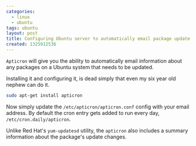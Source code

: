 ```yaml
---
categories:
  - linux
  - ubuntu
tags: ubuntu
layout: post
title: Configuring Ubuntu server to automatically email package update notices
created: 1325912536
---
```


`Apticron` will give you the ability to automatically email information about any packages on a Ubuntu system that needs to be updated.

Installing it and configuring it, is dead simply that even my six year old nephew can do it.

```bash
sudo apt-get install apticron
```

Now simply update the `/etc/apticron/apticron.conf` config with your email address. By default the cron entry gets added to run every day, `/etc/cron.daily/apticron`.

Unlike Red Hat's `yum-updatesd` utility, the `apticron` also includes a summary information about the package's update changes.
